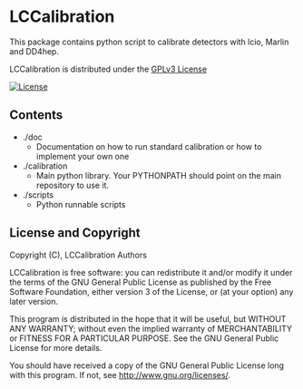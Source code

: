 # LCCalibration

This package contains python script to calibrate detectors with lcio, Marlin and DD4hep.

LCCalibration is distributed under the [GPLv3 License](http://www.gnu.org/licenses/gpl-3.0.en.html)

[![License](https://www.gnu.org/graphics/gplv3-127x51.png)](https://www.gnu.org/licenses/gpl-3.0.en.html)

## Contents

- ./doc
   - Documentation on how to run standard calibration or how to implement your own one
- ./calibration
   - Main python library. Your PYTHONPATH should point on the main repository to use it.
- ./scripts
   - Python runnable scripts

## License and Copyright
Copyright (C), LCCalibration Authors

LCCalibration is free software: you can redistribute it and/or modify it under the terms of the GNU General Public License as published by the Free Software Foundation, either version 3 of the License, or (at your option) any later version.

This program is distributed in the hope that it will be useful, but WITHOUT ANY WARRANTY; without even the implied warranty of MERCHANTABILITY or FITNESS FOR A PARTICULAR PURPOSE.  See the GNU General Public License for more details.

You should have received a copy of the GNU General Public License long with this program.  If not, see <http://www.gnu.org/licenses/>.
